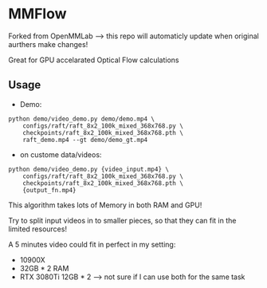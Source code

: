 # MMFlow
Forked from OpenMMLab --> this repo will automaticly update when original aurthers make changes!
    
Great for GPU accelarated Optical Flow calculations    

## Usage
- Demo:

```
python demo/video_demo.py demo/demo.mp4 \
    configs/raft/raft_8x2_100k_mixed_368x768.py \
    checkpoints/raft_8x2_100k_mixed_368x768.pth \
    raft_demo.mp4 --gt demo/demo_gt.mp4
```

- on custome data/videos:
```
python demo/video_demo.py {video_input.mp4} \
    configs/raft/raft_8x2_100k_mixed_368x768.py \
    checkpoints/raft_8x2_100k_mixed_368x768.pth \
    {output_fn.mp4}
```

This algorithm takes lots of Memory in both RAM and GPU!    
    
Try to split input videos in to smaller pieces, so that they can fit in the limited resources!
    
A 5 minutes video could fit in perfect in my setting:
- 10900X
- 32GB * 2 RAM
- RTX 3080Ti 12GB * 2 --> not sure if I can use both for the same task
